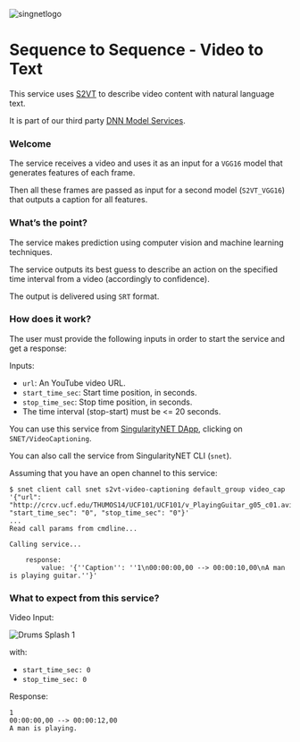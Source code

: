 [issue-template]: ../../../issues/new?template=BUG_REPORT.md
[feature-template]: ../../../issues/new?template=FEATURE_REQUEST.md

![singnetlogo](../assets/singnet-logo.jpg?raw=true 'SingularityNET')

# Sequence to Sequence - Video to Text

This service uses [S2VT](https://vsubhashini.github.io/s2vt.html) to describe video content with natural language text.

It is part of our third party [DNN Model Services](https://github.com/singnet/dnn-model-services).

### Welcome

The service receives a video and uses it as an input for a `VGG16` model that generates features of each frame.

Then all these frames are passed as input for a second model (`S2VT_VGG16`) that outputs a caption for all features.

### What’s the point?

The service makes prediction using computer vision and machine learning techniques.

The service outputs its best guess to describe an action on the specified time interval from 
a video (accordingly to confidence).

The output is delivered using `SRT` format.

### How does it work?

The user must provide the following inputs in order to start the service and get a response:

Inputs:
  - `url`: An YouTube video URL.
  - `start_time_sec`: Start time position, in seconds.
  - `stop_time_sec`: Stop time position, in seconds.
  - The time interval (stop-start) must be <= 20 seconds.

You can use this service from [SingularityNET DApp](http://beta.singularitynet.io/), clicking on `SNET/VideoCaptioning`.

You can also call the service from SingularityNET CLI (`snet`).

Assuming that you have an open channel to this service:

```
$ snet client call snet s2vt-video-captioning default_group video_cap '{"url": "http://crcv.ucf.edu/THUMOS14/UCF101/UCF101/v_PlayingGuitar_g05_c01.avi", "start_time_sec": "0", "stop_time_sec": "0"}'
...
Read call params from cmdline...

Calling service...

    response:
        value: '{''Caption'': ''1\n00:00:00,00 --> 00:00:10,00\nA man is playing guitar.''}'
```

### What to expect from this service?

Video Input:

![Drums Splash 1](../assets/users_guide/playing_drums.gif)

with:
- `start_time_sec: 0`
- `stop_time_sec: 0`

Response:
```
1
00:00:00,00 --> 00:00:12,00
A man is playing.
```